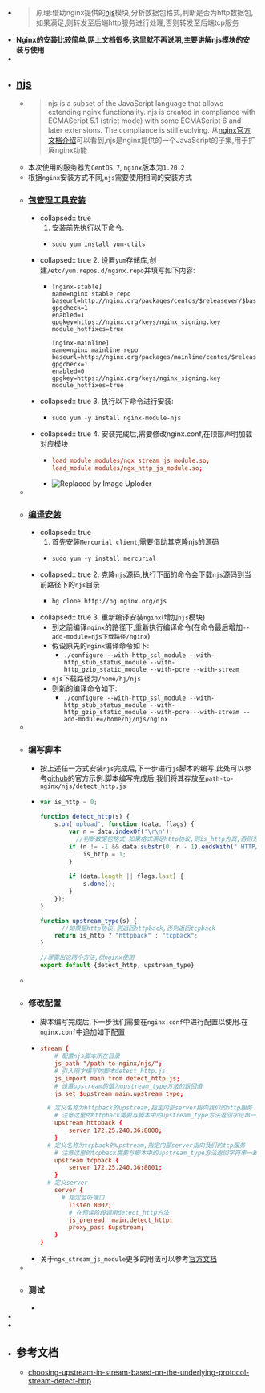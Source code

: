 - > 原理:借助nginx提供的[njs](https://nginx.org/en/docs/njs/install.html)模块,分析数据包格式,判断是否为http数据包,如果满足,则转发至后端http服务进行处理,否则转发至后端tcp服务
- **Nginx的安装比较简单,网上文档很多,这里就不再说明,主要讲解njs模块的安装与使用**
-
- ## [njs](https://nginx.org/en/docs/njs/)
	- > njs is a subset of the JavaScript language that allows extending nginx functionality. njs is created in compliance with ECMAScript 5.1 (strict mode) with some ECMAScript 6 and later extensions. The compliance is still evolving.
	  从[nginx官方文档介绍](https://nginx.org/en/docs/njs/)可以看到,njs是nginx提供的一个JavaScript的子集,用于扩展nginx功能
	- 本次使用的服务器为`CentOS 7`, `nginx`版本为`1.20.2`
	- 根据`nginx`安装方式不同,`njs`需要使用相同的安装方式
	- ### [包管理工具安装](https://nginx.org/en/docs/njs/install.html#install_package)
		- collapsed:: true
		  1. 安装前先执行以下命令:
			- ```shell
			  sudo yum install yum-utils
			  ```
		- collapsed:: true
		  2. 设置`yum`存储库,创建`/etc/yum.repos.d/nginx.repo`并填写如下内容:
			- ```
			  [nginx-stable]
			  name=nginx stable repo
			  baseurl=http://nginx.org/packages/centos/$releasever/$basearch/
			  gpgcheck=1
			  enabled=1
			  gpgkey=https://nginx.org/keys/nginx_signing.key
			  module_hotfixes=true
			  
			  [nginx-mainline]
			  name=nginx mainline repo
			  baseurl=http://nginx.org/packages/mainline/centos/$releasever/$basearch/
			  gpgcheck=1
			  enabled=0
			  gpgkey=https://nginx.org/keys/nginx_signing.key
			  module_hotfixes=true
			  ```
		- collapsed:: true
		  3. 执行以下命令进行安装:
			- ```shell
			  sudo yum -y install nginx-module-njs
			  ```
		- collapsed:: true
		  4. 安装完成后,需要修改nginx.conf,在顶部声明加载对应模块
			- ```conf
			  load_module modules/ngx_stream_js_module.so;
			  load_module modules/ngx_http_js_module.so;
			  ```
			- ![Replaced by Image Uploder](https://gitee.com/superficial/blogimage/raw/master/img/image_1646985283147_0.png)
	-
	- ### [编译安装](https://nginx.org/en/docs/njs/install.html#install_sources)
		- collapsed:: true
		  1. 首先安装`Mercurial client`,需要借助其克隆njs的源码
			- ```shell
			  sudo yum -y install mercurial
			  ```
		- collapsed:: true
		  2. 克隆`njs`源码,执行下面的命令会下载`njs`源码到当前路径下的`njs`目录
			- ```shell
			  hg clone http://hg.nginx.org/njs
			  ```
		- collapsed:: true
		  3. 重新编译安装`nginx`(增加`njs`模块)
			- 到之前编译`nginx`的路径下,重新执行编译命令(在命令最后增加`--add-module=njs下载路径/nginx`)
			- 假设原先的`nginx`编译命令如下:
				- `./configure --with-http_ssl_module --with-http_stub_status_module --with-http_gzip_static_module --with-pcre --with-stream`
			- `njs`下载路径为`/home/hj/njs`
			- 则新的编译命令如下:
				- `./configure --with-http_ssl_module --with-http_stub_status_module --with-http_gzip_static_module --with-pcre --with-stream --add-module=/home/hj/njs/nginx`
	-
	- ### 编写脚本
		- 按上述任一方式安装`njs`完成后,下一步进行`js`脚本的编写,此处可以参考[github](https://github.com/nginx/njs-examples#choosing-upstream-in-stream-based-on-the-underlying-protocol-stream-detect-http)的官方示例.脚本编写完成后,我们将其存放至`path-to-nginx/njs/detect_http.js`
		- ```js
		  var is_http = 0;
		  
		  function detect_http(s) {
		      s.on('upload', function (data, flags) {
		          var n = data.indexOf('\r\n');
		        	//判断数据包格式,如果格式满足http协议,则is_http为真,否则为假
		          if (n != -1 && data.substr(0, n - 1).endsWith(" HTTP/1.")) {
		              is_http = 1;
		          }
		  		
		          if (data.length || flags.last) {
		              s.done();
		          }
		      });
		  }
		  
		  function upstream_type(s) {
		    	//如果是http协议,则返回httpback,否则返回tcpback
		      return is_http ? "httpback" : "tcpback";
		  }
		  
		  //暴露出这两个方法,供nginx使用
		  export default {detect_http, upstream_type}
		  ```
	-
	- ### 修改配置
		- 脚本编写完成后,下一步我们需要在`nginx.conf`中进行配置以使用.在`nginx.conf`中追加如下配置
		- ```conf
		  stream {
		      # 配置njs脚本所在目录
		      js_path "/path-to-nginx/njs/";
		      # 引入刚才编写的脚本detect_http.js
		      js_import main from detect_http.js;
		      # 设置upstream的值为upstream_type方法的返回值
		      js_set $upstream main.upstream_type;
		  
		  	# 定义名称为httpback的upstream,指定内部server指向我们的http服务
		      # 注意这里的httpback需要与脚本中的upstream_type方法返回字符串一致
		      upstream httpback {
		          server 172.25.240.36:8000;
		      }
		  	# 定义名称为tcpback的upstream,指定内部server指向我们的tcp服务
		      # 注意这里的tcpback需要与脚本中的upstream_type方法返回字符串一致
		      upstream tcpback {
		          server 172.25.240.36:8001;
		      }
		  	# 定义server
		      server {
		      	# 指定监听端口
		          listen 8002;
		          # 在预读阶段调用detect_http方法
		          js_preread  main.detect_http;
		          proxy_pass $upstream;
		      }
		  }
		  ```
		- 关于`ngx_stream_js_module`更多的用法可以参考[官方文档](https://nginx.org/en/docs/njs/)
	-
	- ### 测试
		-
-
-
- ## 参考文档
	- [choosing-upstream-in-stream-based-on-the-underlying-protocol-stream-detect-http](https://github.com/nginx/njs-examples#choosing-upstream-in-stream-based-on-the-underlying-protocol-stream-detect-http)